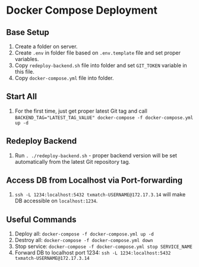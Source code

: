 # Docker Compose Deployment

## Base Setup

1. Create a folder on server.
1. Create `.env` in folder file based on `.env.template` file and set proper variables.
1. Copy `redeploy-backend.sh` file into folder and set `GIT_TOKEN` variable in this file.
1. Copy `docker-compose.yml` file into folder.

## Start All
1. For the first time, just get proper latest Git tag and call `BACKEND_TAG="LATEST_TAG_VALUE" docker-compose -f docker-compose.yml up -d`

## Redeploy Backend
1. Run `. ./redeploy-backend.sh` - proper backend version will be set automatically from the latest Git repository tag.

## Access DB from Localhost via Port-forwarding
1. `ssh -L 1234:localhost:5432 txmatch-USERNAME@172.17.3.14` will make DB accessible on `localhost:1234`.

## Useful Commands

1. Deploy all: `docker-compose -f docker-compose.yml up -d`
1. Destroy all: `docker-compose -f docker-compose.yml down`
1. Stop service: `docker-compose -f docker-compose.yml stop SERVICE_NAME`
1. Forward DB to localhost port 1234: `ssh -L 1234:localhost:5432 txmatch-USERNAME@172.17.3.14`

